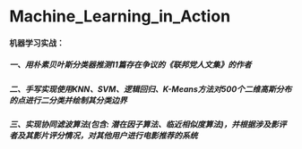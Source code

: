 # Machine_Learning_in_Action

#### 机器学习实战：

##### 一、用朴素贝叶斯分类器推测11篇存在争议的《联邦党人文集》的作者

##### 二、手写实现使用KNN、SVM、逻辑回归、K-Means方法对500个二维高斯分布的点进行二分类并绘制其分类边界

##### 三、实现协同滤波算法(包含: 潜在因子算法、临近相似度算法)，并根据涉及影评者及其影片评分情况，对其他用户进行电影推荐的系统
